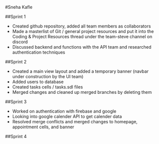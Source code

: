 #Sneha Kafle

##Sprint 1
- Created github repository, added all team members as collaborators
- Made a masterlist of Git / general project resources and put it into the Coding & Project Resources thread under the team-steve channel on discord
- Discussed backend and functions with the API team and researched authentication techniques

##Sprint 2
- Created a main view layout and added a temporary banner (navbar under construction by the UI team)
- Added users to database
- Created tasks cells / tasks.sdl files
- Merged changes and cleaned up merged branches by deleting them

##Sprint 3
- Worked on authentication with firebase and google
- Looking into google calender API to get calender data
- Resolved merge conflicts and merged changes to homepage, appointment cells, and banner

##Sprint 4